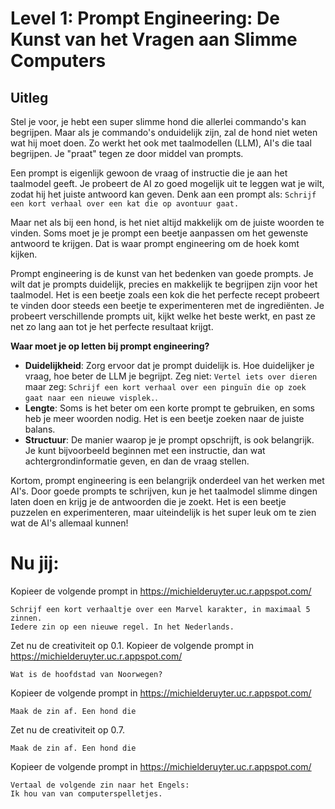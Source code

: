 # Level 1: Prompt Engineering: De Kunst van het Vragen aan Slimme Computers

## Uitleg

Stel je voor, je hebt een super slimme hond die allerlei commando's kan begrijpen. Maar als je commando's onduidelijk zijn, zal de hond niet weten wat hij moet doen.  Zo werkt het ook met taalmodellen (LLM), AI's die taal begrijpen. Je "praat" tegen ze door middel van prompts.

Een prompt is eigenlijk gewoon de vraag of instructie die je aan het taalmodel geeft. Je probeert de AI zo goed mogelijk uit te leggen wat je wilt, zodat hij het juiste antwoord kan geven. Denk aan een prompt als: `Schrijf een kort verhaal over een kat die op avontuur gaat.`

Maar net als bij een hond, is het niet altijd makkelijk om de juiste woorden te vinden. 
Soms moet je je prompt een beetje aanpassen om het gewenste antwoord te krijgen. Dat is waar prompt engineering om de hoek komt kijken.

Prompt engineering is de kunst van het bedenken van goede prompts.  Je wilt dat je prompts duidelijk, precies en makkelijk te begrijpen zijn voor het taalmodel. Het is een beetje zoals een kok die het perfecte recept probeert te vinden door steeds een beetje te experimenteren met de ingrediënten. Je probeert verschillende prompts uit, kijkt welke het beste werkt, en past ze net zo lang aan tot je het perfecte resultaat krijgt.

**Waar moet je op letten bij prompt engineering?**

- **Duidelijkheid**: Zorg ervoor dat je prompt duidelijk is. Hoe duidelijker je vraag, hoe beter de LLM je begrijpt. Zeg niet: `Vertel iets over dieren` maar zeg: `Schrijf een kort verhaal over een pinguïn die op zoek gaat naar een nieuwe visplek.`.
- **Lengte**: Soms is het beter om een korte prompt te gebruiken, en soms heb je meer woorden nodig. Het is een beetje zoeken naar de juiste balans.
- **Structuur**: De manier waarop je je prompt opschrijft, is ook belangrijk. Je kunt bijvoorbeeld beginnen met een instructie, dan wat achtergrondinformatie geven, en dan de vraag stellen.

Kortom, prompt engineering is een belangrijk onderdeel van het werken met AI's. Door goede prompts te schrijven, kun je het taalmodel slimme dingen laten doen en krijg je de antwoorden die je zoekt. Het is een beetje puzzelen en experimenteren, maar uiteindelijk is het super leuk om te zien wat de AI's allemaal kunnen!

# Nu jij:
Kopieer de volgende prompt in https://michielderuyter.uc.r.appspot.com/

    Schrijf een kort verhaaltje over een Marvel karakter, in maximaal 5 zinnen. 
    Iedere zin op een nieuwe regel. In het Nederlands.

Zet nu de creativiteit op 0.1.
Kopieer de volgende prompt in https://michielderuyter.uc.r.appspot.com/

    Wat is de hoofdstad van Noorwegen?

Kopieer de volgende prompt in https://michielderuyter.uc.r.appspot.com/

    Maak de zin af. Een hond die

Zet nu de creativiteit op 0.7.

    Maak de zin af. Een hond die

Kopieer de volgende prompt in https://michielderuyter.uc.r.appspot.com/

    Vertaal de volgende zin naar het Engels: 
    Ik hou van van computerspelletjes.
